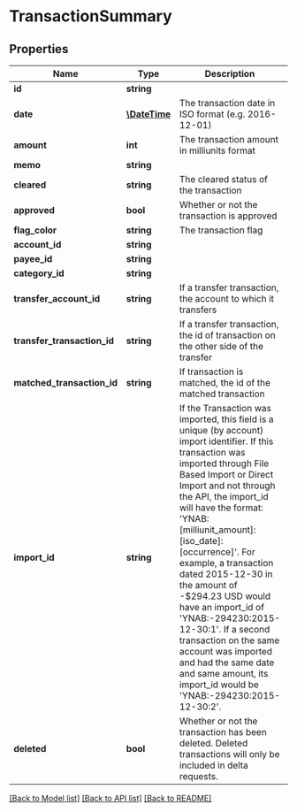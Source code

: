 # TransactionSummary

## Properties
Name | Type | Description | Notes
------------ | ------------- | ------------- | -------------
**id** | **string** |  | 
**date** | [**\DateTime**](\DateTime.md) | The transaction date in ISO format (e.g. 2016-12-01) | 
**amount** | **int** | The transaction amount in milliunits format | 
**memo** | **string** |  | [optional] 
**cleared** | **string** | The cleared status of the transaction | 
**approved** | **bool** | Whether or not the transaction is approved | 
**flag_color** | **string** | The transaction flag | [optional] 
**account_id** | **string** |  | 
**payee_id** | **string** |  | [optional] 
**category_id** | **string** |  | [optional] 
**transfer_account_id** | **string** | If a transfer transaction, the account to which it transfers | [optional] 
**transfer_transaction_id** | **string** | If a transfer transaction, the id of transaction on the other side of the transfer | [optional] 
**matched_transaction_id** | **string** | If transaction is matched, the id of the matched transaction | [optional] 
**import_id** | **string** | If the Transaction was imported, this field is a unique (by account) import identifier.  If this transaction was imported through File Based Import or Direct Import and not through the API, the import_id will have the format: &#39;YNAB:[milliunit_amount]:[iso_date]:[occurrence]&#39;.  For example, a transaction dated 2015-12-30 in the amount of -$294.23 USD would have an import_id of &#39;YNAB:-294230:2015-12-30:1&#39;.  If a second transaction on the same account was imported and had the same date and same amount, its import_id would be &#39;YNAB:-294230:2015-12-30:2&#39;. | [optional] 
**deleted** | **bool** | Whether or not the transaction has been deleted.  Deleted transactions will only be included in delta requests. | 

[[Back to Model list]](../README.md#documentation-for-models) [[Back to API list]](../README.md#documentation-for-api-endpoints) [[Back to README]](../README.md)


